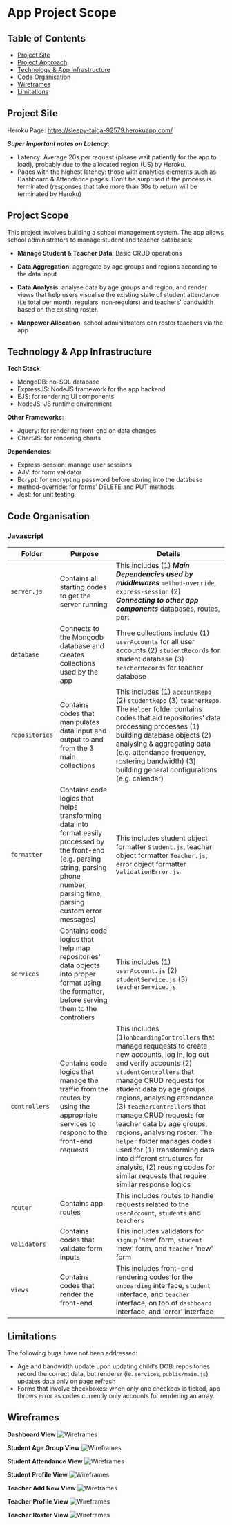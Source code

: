 # App Project Scope

## Table of Contents
- [Project Site](#project-site)
- [Project Approach](#project-approach)
- [Technology & App Infrastructure](#tech-infrastructure)
- [Code Organisation](#code-org)
- [Wireframes](#wireframe)
- [Limitations](#limitations)

## Project Site
Heroku Page: https://sleepy-taiga-92579.herokuapp.com/

***Super Important notes on Latency***: 
- Latency: Average 20s per request (please wait patiently for the app to load), probably due to the allocated region (US) by Heroku. 
- Pages with the highest latency: those with analytics elements such as Dashboard & Attendance pages. Don't be surprised if the process is terminated (responses that take more than 30s to return will be terminated by Heroku)

## Project Scope
This project involves building a school management system. The app allows school administrators to manage student and teacher databases:

- **Manage Student & Teacher Data**: Basic CRUD operations

- **Data Aggregation**: aggregate by age groups and regions according to the data input

- **Data Analysis**: analyse data by age groups and region, and render views that help users visualise the existing state of student attendance (i.e total per month, regulars, non-regulars) and teachers' bandwidth based on the existing roster.

- **Manpower Allocation**: school administrators can roster teachers via the app

## Technology & App Infrastructure

**Tech Stack**: 
- MongoDB: no-SQL database
- ExpressJS: NodeJS framework for the app backend
- EJS: for rendering UI components
- NodeJS: JS runtime environment

**Other Frameworks**: 
- Jquery: for rendering front-end on data changes 
- ChartJS: for rendering charts

**Dependencies**:
- Express-session: manage user sessions
- AJV: for form validator
- Bcrypt: for encrypting password before storing into the database
- method-override: for forms' DELETE and PUT methods
- Jest: for unit testing

## Code Organisation

### Javascript

|Folder  |Purpose                                                    |Details|
|--------|-------------------------------------------------------------------|---------------------------------------------------------------------|
|`server.js`| Contains all starting codes to get the server running| This includes (1) ***Main Dependencies used by middlewares*** `method-override`, `express-session` (2) ***Connecting to other app components*** databases, routes, port|
|`database`| Connects to the Mongodb database and creates collections used by the app| Three collections include (1) `userAccounts` for all user accounts (2) `studentRecords` for student database (3) `teacherRecords` for teacher database|
|`repositories`| Contains codes that manipulates data input and output to and from the 3 main collections| This includes (1) `accountRepo` (2) `studentRepo` (3) `teacherRepo`. The `Helper` folder contains codes that aid repositories' data processing processes (1) building database objects (2) analysing & aggregating data (e.g. attendance frequency, rostering bandwidth) (3) building general configurations (e.g. calendar)|
|`formatter`| Contains code logics that helps transforming data into format easily processed by the front-end (e.g. parsing string, parsing phone number, parsing time, parsing custom error messages)| This includes student object formatter `Student.js`, teacher object formatter `Teacher.js`, error object formatter `ValidationError.js`|
|`services`| Contains code logics that help map repositories' data objects into proper format using the formatter, before serving them to the controllers | This includes (1) `userAccount.js` (2) `studentService.js` (3) `teacherService.js`|
|`controllers`| Contains code logics that manage the traffic from the routes by using the appropriate services to respond to the front-end requests | This includes (1)`onboardingControllers` that manage requqests to create new accounts, log in, log out and verify accounts (2) `studentControllers` that manage CRUD requests for student data by age groups, regions, analysing attendance (3) `teacherControllers` that manage CRUD requests for teacher data by age groups, regions, analysing roster. The `helper` folder manages codes used for (1) transforming data into different structures for analysis, (2) reusing codes for similar requests that require similar response logics|
|`router`| Contains app routes | This includes routes to handle requests related to the `userAccount`, `students` and `teachers`|
|`validators`| Contains codes that validate form inputs | This includes validators for `signup` 'new' form, `student` 'new' form, and `teacher` 'new' form|
|`views`| Contains codes that render the front-end | This includes front-end rendering codes for the `onboarding` interface, `student` 'interface, and `teacher` interface, on top of `dashboard` interface, and 'error' interface|

## Limitations

The following bugs have not been addressed:
- Age and bandwidth update upon updating child's DOB: repositories record the correct data, but renderer (ie. `services`, `public/main.js`) updates data only on page refresh 
- Forms that involve checkboxes: when only one checkbox is ticked, app throws error as codes currently only accounts for rendering an array. 


## Wireframes

**Dashboard View**
![Wireframes](https://github.com/jessephamsg/project-2/blob/master/Wireframes/dashboard.png)

**Student Age Group View**
![Wireframes](https://github.com/jessephamsg/project-2/blob/master/Wireframes/student-ageGroup-view.png)

**Student Attendance View**
![Wireframes](https://github.com/jessephamsg/project-2/blob/master/Wireframes/student-attendance-view.png)

**Student Profile View**
![Wireframes](https://github.com/jessephamsg/project-2/blob/master/Wireframes/student-profile-view.png)

**Teacher Add New View**
![Wireframes](https://github.com/jessephamsg/project-2/blob/master/Wireframes/teacher-addNew-view.png)

**Teacher Profile View**
![Wireframes](https://github.com/jessephamsg/project-2/blob/master/Wireframes/teacher-profile-view.png)

**Teacher Roster View**
![Wireframes](https://github.com/jessephamsg/project-2/blob/master/Wireframes/teacher-roster-view.png)